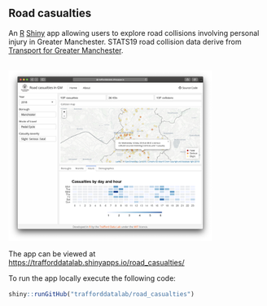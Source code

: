 ## Road casualties
An <a href="https://cran.r-project.org/" target="_blank">R</a> <a href="https://cran.r-project.org/web/packages/shiny/index.html" target="_blank">Shiny</a> app allowing users to explore road collisions involving personal injury in Greater Manchester. STATS19 road collision data derive from [Transport for Greater Manchester](https://data.gov.uk/dataset/25170a92-0736-4090-baea-bf6add82d118/gm-road-casualty-accidents-full-stats19-data).

<br>

<img src="screenshot.png" width="400">

<br />

The app can be viewed at <a href="https://trafforddatalab.shinyapps.io/road_casualties/" target="_blank">https://trafforddatalab.shinyapps.io/road_casualties/</a>

To run the app locally execute the following code:

``` r
shiny::runGitHub("trafforddatalab/road_casualties")
```
